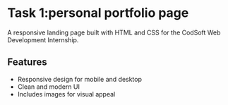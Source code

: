 # Task 1:personal portfolio page
A responsive landing page built with HTML and CSS for the CodSoft Web Development Internship.

## Features
- Responsive design for mobile and desktop
- Clean and modern UI
- Includes images for visual appeal
